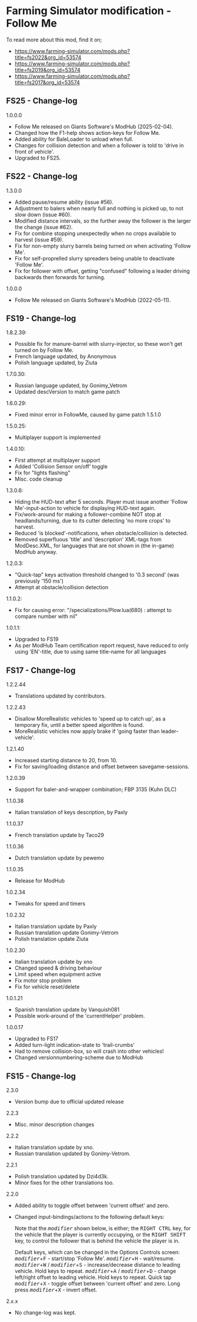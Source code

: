 # Farming Simulator modification - Follow Me

To read more about this mod, find it on;
- https://www.farming-simulator.com/mods.php?title=fs2022&org_id=53574
- https://www.farming-simulator.com/mods.php?title=fs2019&org_id=53574
- https://www.farming-simulator.com/mods.php?title=fs2017&org_id=53574


## FS25 - Change-log

1.0.0.0
- Follow Me released on Giants Software's ModHub (2025-02-04).
- Changed how the F1-help shows action-keys for Follow Me.
- Added ability for BaleLoader to unload when full.
- Changes for collision detection and when a follower is told to 'drive in front of vehicle'.
- Upgraded to FS25.


## FS22 - Change-log

1.3.0.0
- Added pause/resume ability (issue #56).
- Adjustment to balers when nearly full and nothing is picked up, to not slow down (issue #60).
- Modified distance intervals, so the further away the follower is the larger the change (issue #62).
- Fix for combine stopping unexpectedly when no crops available to harvest (issue #59).
- Fix for non-empty slurry barrels being turned on when activating 'Follow Me'.
- Fix for self-proprelled slurry spreaders being unable to deactivate 'Follow Me'.
- Fix for follower with offset, getting "confused" following a leader driving backwards then forwards for turning.

1.0.0.0
- Follow Me released on Giants Software's ModHub (2022-05-11).


## FS19 - Change-log

1.8.2.39:
- Possible fix for manure-barrel with slurry-injector, so these won't get turned on by Follow Me.
- French language updated, by Anonymous
- Polish language updated, by Ziuta

1.7.0.30:
- Russian language updated, by Gonimy_Vetrom
- Updated descVersion to match game patch

1.6.0.29:
- Fixed minor error in FollowMe, caused by game patch 1.5.1.0

1.5.0.25:
- Multiplayer support is implemented

1.4.0.10:
- First attempt at multiplayer support
- Added 'Collision Sensor on/off' toggle
- Fix for "lights flashing"
- Misc. code cleanup

1.3.0.6:
- Hiding the HUD-text after 5 seconds. Player must issue another 'Follow Me'-input-action to vehicle for displaying HUD-text again.
- Fix/work-around for making a follower-combine NOT stop at headlands/turning, due to its cutter detecting 'no more crops' to harvest.
- Reduced 'is blocked'-notifications, when obstacle/collision is detected.
- Removed superfluous 'title' and 'description' XML-tags from ModDesc.XML, for languages that are not shown in (the in-game) ModHub anyway.

1.2.0.3:
- "Quick-tap" keys activation threshold changed to '0.3 second' (was previously '150 ms')
- Attempt at obstacle/collision detection

1.1.0.2:
- Fix for causing error: "/specializations/Plow.lua(680) : attempt to compare number with nil"

1.0.1.1:
- Upgraded to FS19
- As per ModHub Team certification report request, have reduced to only using 'EN'-title, due to using same title-name for all languages


## FS17 - Change-log

1.2.2.44
- Translations updated by contributors.

1.2.2.43
- Disallow MoreRealistic vehicles to 'speed up to catch up', as a temporary fix, until a better speed algorithm is found.
- MoreRealistic vehicles now apply brake if 'going faster than leader-vehicle'.

1.2.1.40
- Increased starting distance to 20, from 10.
- Fix for saving/loading distance and offset between savegame-sessions.

1.2.0.39
- Support for baler-and-wrapper combination; FBP 3135 (Kuhn DLC)

1.1.0.38
- Italian translation of keys description, by Paxly

1.1.0.37
- French translation update by Taco29

1.1.0.36
- Dutch translation update by pewemo

1.1.0.35
- Release for ModHub

1.0.2.34
- Tweaks for speed and timers

1.0.2.32
- Italian translation update by Paxly
- Russian translation update Gonimy-Vetrom
- Polish translation update Ziuta

1.0.2.30
- Italian translation update by xno
- Changed speed & driving behaviour
- Limit speed when equipment active
- Fix motor stop problem
- Fix for vehicle reset/delete

1.0.1.21
- Spanish translation update by Vanquish081
- Possible work-around of the 'currentHelper' problem.

1.0.0.17
- Upgraded to FS17
- Added turn-light indication-state to 'trail-crumbs'
- Had to remove collision-box, so will crash into other vehicles!
- Changed versionnumbering-scheme due to ModHub


## FS15 - Change-log
2.3.0
- Version bump due to official updated release

2.2.3
- Misc. minor description changes

2.2.2
- Italian translation update by xno.
- Russian translation updated by Gonimy-Vetrom.

2.2.1
- Polish translation updated by Dzi4d3k.
- Minor fixes for the other translations too.

2.2.0
- Added ability to toggle offset between 'current offset' and zero.
- Changed input-bindings/actions to the following default keys:

    Note that the <kbd>*modifier*</kbd> shown below, is either;
    the <kbd>RIGHT CTRL</kbd> key, for the vehicle that the player is currently occupying, or
    the <kbd>RIGHT SHIFT</kbd> key, to control the follower that is behind the vehicle the player is in.

    Default keys, which can be changed in the Options Controls screen:
    <kbd>*modifier*</kbd>+<kbd>F</kbd> - start/stop 'Follow Me'.
    <kbd>*modifier*</kbd>+<kbd>H</kbd> - wait/resume.
    <kbd>*modifier*</kbd>+<kbd>W</kbd> / <kbd>*modifier*</kbd>+<kbd>S</kbd> - increase/decrease distance to leading vehicle. Hold keys to repeat.
    <kbd>*modifier*</kbd>+<kbd>A</kbd> / <kbd>*modifier*</kbd>+<kbd>D</kbd> - change left/right offset to leading vehicle. Hold keys to repeat.
    Quick tap <kbd>*modifier*</kbd>+<kbd>X</kbd> - toggle offset between 'current offset' and zero.
    Long press <kbd>*modifier*</kbd>+<kbd>X</kbd> - invert offset.

2.x.x
- No change-log was kept.
